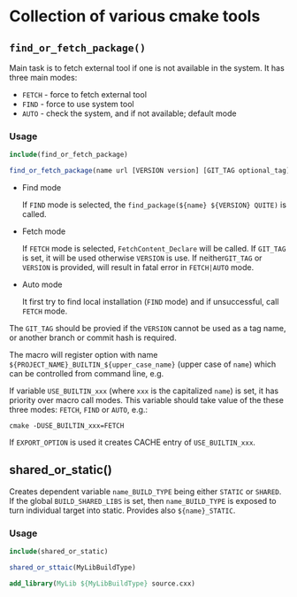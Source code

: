 # Collection of various cmake tools

## `find_or_fetch_package()`

Main task is to fetch external tool if one is not available in the system. It has three main modes:
* `FETCH` - force to fetch external tool
* `FIND` - force to use system tool
* `AUTO` - check the system, and if not available; default mode

### Usage

```cmake
include(find_or_fetch_package)

find_or_fetch_package(name url [VERSION version] [GIT_TAG optional_tag] [FETCH|FIND|AUTO] [EXPORT_OPTION])
```

* Find mode

  If `FIND` mode is selected, the `find_package(${name} ${VERSION} QUITE)` is called.

* Fetch mode

  If `FETCH` mode is selected, `FetchContent_Declare` will be called. If `GIT_TAG` is set, it will be used otherwise `VERSION` is use. If neither`GIT_TAG` or `VERSION` is provided, will result in fatal error in `FETCH|AUTO` mode.

* Auto mode

  It first try to find local installation (`FIND` mode) and if unsuccessful, call `FETCH` mode.


The `GIT_TAG` should be provied if the `VERSION` cannot be used as a tag name, or another branch or commit hash is required.

The macro will register option with name `${PROJECT_NAME}_BUILTIN_${upper_case_name}` (upper case of `name`) which can be controlled from command line, e.g.

If variable `USE_BUILTIN_xxx` (where `xxx` is the capitalized `name`) is set, it has priority over macro call modes. This variable should take value of the these three modes: `FETCH`, `FIND` or `AUTO`, e.g.:

`cmake -DUSE_BUILTIN_xxx=FETCH`

If `EXPORT_OPTION` is used it creates CACHE entry of `USE_BUILTIN_xxx`.


## shared_or_static()

Creates dependent variable `name_BUILD_TYPE` being either `STATIC` or `SHARED`. If the global `BUILD_SHARED_LIBS` is set, then `name_BUILD_TYPE` is exposed to turn individual target into static. Provides also `${name}_STATIC`.

### Usage

```cmake
include(shared_or_static)

shared_or_sttaic(MyLibBuildType)

add_library(MyLib ${MyLibBuildType} source.cxx)
```
